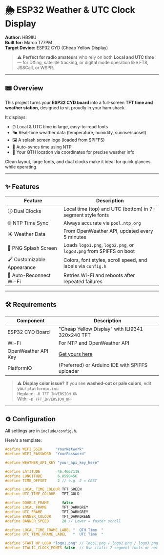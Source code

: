 # 🌦️ ESP32 Weather & UTC Clock Display

**Author:** HB9IIU  
**Built for:** Marco T77PM  
**Target Device:** ESP32 CYD (Cheap Yellow Display)

> ⚠️ **Perfect for radio amateurs** who rely on both **Local and UTC time** — for DXing, satellite tracking, or digital mode operation like FT8, JS8Call, or WSPR.

---

## 📟 Overview

This project turns your **ESP32 CYD board** into a full-screen **TFT time and weather station**, designed to sit proudly in your ham shack.

It displays:

- ⏰ Local & UTC time in large, easy-to-read fonts
- 🌤️ Real-time weather data (temperature, humidity, sunrise/sunset)
- 🖼️ A splash screen logo (loaded from SPIFFS)
- 🔄 Auto-syncs time using NTP
- 🧭 Your QTH location via coordinates for precise weather info

Clean layout, large fonts, and dual clocks make it ideal for quick glances while operating.

---

## ✨ Features

| Feature                  | Description                                                                 |
|--------------------------|-----------------------------------------------------------------------------|
| 🕒 Dual Clocks            | Local time (top) and UTC (bottom) in 7-segment style fonts                  |
| 🌐 NTP Time Sync         | Always accurate via `pool.ntp.org`                                          |
| ☀️ Weather Data           | From OpenWeather API, updated every 5 minutes                              |
| 📄 PNG Splash Screen      | Loads `logo1.png`, `logo2.png`, or `logo3.png` from SPIFFS on boot          |
| 🖌️ Customizable Appearance | Colors, font styles, scroll speed, and labels via `config.h`                |
| 🔁 Auto-Reconnect Wi-Fi   | Retries Wi-Fi and reboots after repeated failures                           |

---

## 🛠️ Requirements

| Component             | Description                                      |
|----------------------|--------------------------------------------------|
| ESP32 CYD Board      | "Cheap Yellow Display" with ILI9341 320x240 TFT  |
| Wi-Fi                | For NTP and OpenWeather API                      |
| OpenWeather API Key  | [Get yours here](https://openweathermap.org/api) |
| PlatformIO           | (Preferred) or Arduino IDE with SPIFFS uploader  |

> ⚠️ **Display color issue?** If you see **washed-out or pale colors**, edit your `platformio.ini`:  
> Replace: `-D TFT_INVERSION_ON`  
> With: `-D TFT_INVERSION_OFF`

---

## ⚙️ Configuration

All settings are in `include/config.h`.

Here's a template:

```cpp
#define WIFI_SSID      "YourNetwork"
#define WIFI_PASSWORD  "YourPassword"

#define WEATHER_API_KEY "your_api_key_here"

#define LATITUDE        46.4667118
#define LONGITUDE       6.8590456
#define TIME_OFFSET     2 // e.g. 2 = CEST

#define LOCAL_TIME_COLOUR TFT_GREEN
#define UTC_TIME_COLOUR   TFT_GOLD

#define DOUBLE_FRAME      false
#define LOCAL_FRAME       TFT_DARKGREY
#define UTC_FRAME         TFT_DARKGREY
#define BANNER_COLOUR     TFT_DARKGREEN
#define BANNER_SPEED      20 // Lower = faster scroll

#define LOCAL_TIME_FRAME_LABEL "  QTH Time  "
#define UTC_TIME_FRAME_LABEL   "  UTC Time  "

#define START_UP_LOGO "logo1.png" // logo1.png / logo2.png / logo3.png
#define ITALIC_CLOCK_FONTS false  // Use italic 7-segment fonts or not
